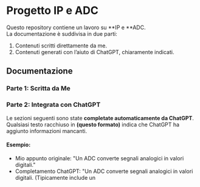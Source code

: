 # Progetto IP e ADC

Questo repository contiene un lavoro su **IP  e **ADC.  
La documentazione è suddivisa in due parti:
1. Contenuti scritti direttamente da me.  
2. Contenuti generati con l’aiuto di ChatGPT, chiaramente indicati.


## Documentazione

### Parte 1: Scritta da Me


### Parte 2: Integrata con ChatGPT

Le sezioni seguenti sono state **completate automaticamente da ChatGPT**.  
Qualsiasi testo racchiuso in **(questo formato)** indica che ChatGPT ha aggiunto informazioni mancanti.

#### Esempio:
- Mio appunto originale: "Un ADC converte segnali analogici in valori digitali."  
- Completamento ChatGPT: "Un ADC converte segnali analogici in valori digitali. (Tipicamente include un
